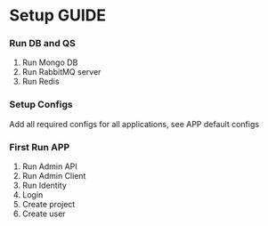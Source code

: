 # Setup GUIDE

### Run DB and QS
1. Run Mongo DB
2. Run RabbitMQ server
3. Run Redis

### Setup Configs
Add all required configs for all applications, see APP default configs

### First Run APP
1. Run Admin API
2. Run Admin Client
3. Run Identity
4. Login
5. Create project
6. Create user


